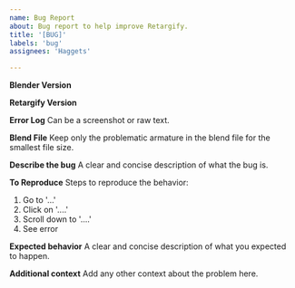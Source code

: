 ```yaml
---
name: Bug Report
about: Bug report to help improve Retargify.
title: '[BUG]'
labels: 'bug'
assignees: 'Haggets'

---
```


**Blender Version**


**Retargify Version**


**Error Log**
Can be a screenshot or raw text.

**Blend File**
Keep only the problematic armature in the blend file for the smallest file size.

**Describe the bug**
A clear and concise description of what the bug is.

**To Reproduce**
Steps to reproduce the behavior:
1. Go to '...'
2. Click on '....'
3. Scroll down to '....'
4. See error

**Expected behavior**
A clear and concise description of what you expected to happen.


**Additional context**
Add any other context about the problem here.
